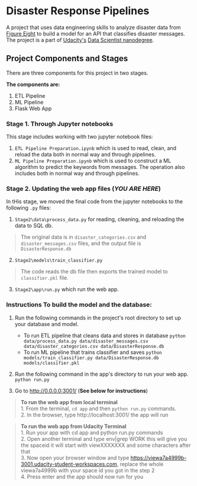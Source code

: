 # Disaster Response Pipelines
A project that uses data engineering skills to analyze disaster data from [Figure Eight](https://www.figure-eight.com/) to build a model for an API that classifies disaster messages. The project is a part of [Udacity's](https://www.udacity.com/) [Data Scientist nanodegree](https://www.udacity.com/course/data-scientist-nanodegree--nd025).

## Project Components and Stages
There are three components for this project in two stages.

**The components are:**
1. ETL Pipeline
2. ML Pipeline
3. Flask Web App

### Stage 1. Through Jupyter notebooks

This stage includes working with two jupyter notebook files:
1. `ETL Pipeline Preparation.ipynb` which is used to read, clean, and reload the data both in normal way and through pipelines.
2. `ML Pipeline Preparation.ipynb` which is used to construct a ML algorithm to predict the keywords from messages. The operation also includes both in normal way and through pipelines.

### Stage 2. Updating the web app files (*YOU ARE HERE*)

In tHis stage, we moved the final code from the jupyter notebooks to the following `.py` files:
1. `Stage2\data\process_data.py` for reading, cleaning, and reloading the data to SQL db.
> The original data is in `disaster_categories.csv` and `disaster_messages.csv` files, and the output file is `DisasterResponse.db`
2. `Stage2\models\train_classifier.py`
> The code reads the db file then exports the trained model to `classifier.pkl` file.
3. `Stage2\app\run.py` which run the web app.

### Instructions To build the model and the database:
1. Run the following commands in the project's root directory to set up your database and model.

    - To run ETL pipeline that cleans data and stores in database
        `python data/process_data.py data/disaster_messages.csv data/disaster_categories.csv data/DisasterResponse.db`
    - To run ML pipeline that trains classifier and saves
        `python models/train_classifier.py data/DisasterResponse.db models/classifier.pkl`

2. Run the following command in the app's directory to run your web app.
    `python run.py`

3. Go to http://0.0.0.0:3001/ (**See below for instructions**)

> **To run the web app from local terminal** <br> 1. From the terminal, `cd app` and then `python run.py` commands. <br> 2. In the browser, type http://localhost:3001/ the app will run

> **To run the web app from Udacity Terminal** <br> 1. Run your app with cd app and python run.py commands
<br> 2. Open another terminal and type env|grep WORK this will give you the spaceid it will start with viewXXXXXXX and some characters after that<br> 3. 
Now open your browser window and type https://viewa7a4999b-3001.udacity-student-workspaces.com, replace the whole viewa7a4999b with your space id you got in the step 2<br> 4. Press enter and the app should now run for you